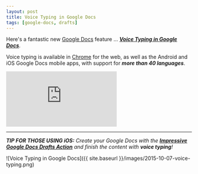 ```yaml
---
layout: post
title: Voice Typing in Google Docs
tags: [google-docs, drafts]
---
```


Here's a fantastic new [Google Docs](https://www.google.com/docs/about/) feature ... ***[Voice Typing in Google Docs](https://support.google.com/docs/answer/4492226?hl=en)***.

Voice typing is available in [Chrome](https://www.google.com/chrome/) for the web, as well as the Android and iOS Google Docs mobile apps, with support for ***more than 40 languages***.

<div class='embed-container'>
	<iframe src='https://www.youtube.com/embed/bUMG2TV-ZRw' frameborder=0 allowfullscreen></iframe>
</div>

---

<i class="fa fa-hand-o-right"></i> *__TIP FOR THOSE USING iOS:__ Create your Google Docs with the __[Impressive Google Docs Drafts Action](https://techstreams.github.io/2015/10/01/create-impressive-google-docs-on-the-go/)__ and finish the content with __voice typing__!*

![Voice Typing in Google Docs]({{ site.baseurl }}/images/2015-10-07-voice-typing.png)






